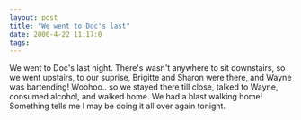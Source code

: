 ```yaml
---
layout: post
title: "We went to Doc's last"
date: 2000-4-22 11:17:0
tags: 
---
```


We went to Doc's last night. There's wasn't anywhere to sit downstairs, so we went upstairs, to our suprise, Brigitte and Sharon were there, and Wayne was bartending! Woohoo.. so we stayed there till close, talked to Wayne, consumed alcohol, and walked home. We had a blast walking home! Something tells me I may be doing it all over again tonight.

